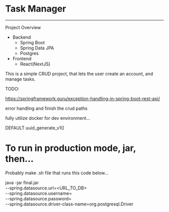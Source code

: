 # Task Manager

----
Project Overview
- Backend
    - Spring Boot
    - Spring Data JPA
    - Postgres
- Frontend
    - React(NextJS)


This is a simple CRUD project, that lets the
user create an account, and manage tasks.


TODO:

https://springframework.guru/exception-handling-in-spring-boot-rest-api/ 

error  handling and finish the crud paths

fully utilize docker for dev environment...

DEFAULT uuid_generate_v1()


# To run in production mode, jar, then...

Probably make .sh file that runs this code below...

java -jar final.jar \
--spring.datasource.url=<URL_TO_DB> \
--spring.datasource.username=<user> \
--spring.datasource.password=<password> \
--spring.datasource.driver-class-name=org.postgresql.Driver 

